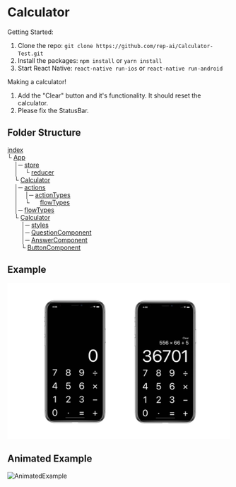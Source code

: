 # Calculator
Getting Started:
1. Clone the repo: ```git clone https://github.com/rep-ai/Calculator-Test.git```
2. Install the packages: ```npm install``` or ```yarn install```
3. Start React Native: ```react-native run-ios``` or ```react-native run-android```

Making a calculator!
1. Add the "Clear" button and it's functionality. It should reset the calculator.
2. Please fix the StatusBar.

## Folder Structure
[index](index.js)<br />
└ [App](App.js)<br />
&nbsp;&nbsp;&nbsp;&nbsp;│─ [store](src/store.js)<br />
&nbsp;&nbsp;&nbsp;&nbsp;│&nbsp;&nbsp;&nbsp;&nbsp;└ [reducer](src/reducer.js)<br />
&nbsp;&nbsp;&nbsp;&nbsp;└ [Calculator](src/index.js)<br />
&nbsp;&nbsp;&nbsp;&nbsp;│─ [actions](src/actions.js)<br />
&nbsp;&nbsp;&nbsp;&nbsp;│&nbsp;&nbsp;&nbsp;&nbsp;│─ [actionTypes](src/actionTypes.js)<br />
&nbsp;&nbsp;&nbsp;&nbsp;│&nbsp;&nbsp;&nbsp;&nbsp;└&nbsp;&nbsp;&nbsp;&nbsp;&nbsp;&nbsp;[flowTypes](src/flowTypes.js)<br />
&nbsp;&nbsp;&nbsp;&nbsp;│─ [flowTypes](src/flowTypes.js)<br />
&nbsp;&nbsp;&nbsp;&nbsp;└ [Calculator](src/Calculator.js)<br />
&nbsp;&nbsp;&nbsp;&nbsp;&nbsp;&nbsp;&nbsp;&nbsp;│─ [styles](src/styles.js)<br />
&nbsp;&nbsp;&nbsp;&nbsp;&nbsp;&nbsp;&nbsp;&nbsp;│─ [QuestionComponent](src/QuestionComponent.js)<br />
&nbsp;&nbsp;&nbsp;&nbsp;&nbsp;&nbsp;&nbsp;&nbsp;│─ [AnswerComponent](src/AnswerComponent.js)<br />
&nbsp;&nbsp;&nbsp;&nbsp;&nbsp;&nbsp;&nbsp;&nbsp;└ [ButtonComponent](src/ButtonComponent.js)<br />


## Example
![Example](screenshots/example.jpg?raw=true)
## Animated Example
![AnimatedExample](https://j.gifs.com/YvpRYA.gif)
